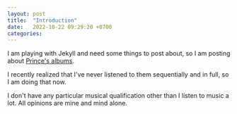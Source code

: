 ```yaml
---
layout: post
title:  "Introduction"
date:   2022-10-22 09:29:20 +0700
categories:
---
```


I am playing with Jekyll and need some things to post about, so I am posting about [Prince's albums](/albums).

I recently realized that I've never listened to them sequentially and in full, so I am doing that now.

I don't have any particular musical qualification other than I listen to music a lot. All opinions are mine and mind alone.  